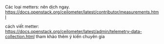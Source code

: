 Các loại metters: nên dịch ngay.
https://docs.openstack.org/ceilometer/latest/contributor/measurements.html

cách viết metter: https://docs.openstack.org/ceilometer/latest/admin/telemetry-data-collection.html
tham khảo thêm ý kiến chuyên gia
